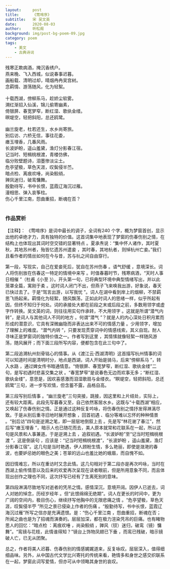 ```yaml
---
layout:     post
title:      《莺啼序》
subtitle:   宋 吴文英
date:       2020-08-03
author:     听松阁
background: img/post-bg-poem-09.jpg
category: poem
tags:
    - 美文
    - 古典诗词
---
```


残寒正欺病酒，掩沉香绣户。<br>
燕来晚、飞入西城，似说春事迟暮。<br>
画船载、清明过却，晴烟冉冉吴宫树。<br>
念羁情、游荡随风，化为轻絮。<br>
<br>
十载西湖，傍柳系马，趁娇尘软雾。<br>
溯红渐招入仙溪，锦儿偷寄幽素，<br>
倚银屏、春宽梦窄，断红湿、歌纨金缕。<br>
暝堤空，轻把斜阳，总还鸥鹭。<br>
<br>
幽兰旋老，杜若还生，水乡尚寄旅。<br>
别后访、六桥无信，事往花委，<br>
瘗玉埋香，几番风雨。<br>
长波妒盼，遥山羞黛，渔灯分影春江宿。<br>
记当时、短楫桃根渡，青楼仿佛，<br>
临分败壁题诗，泪墨惨淡尘土。<br>
危亭望极，草色天涯，叹鬓侵半苎。<br>
暗点检、离痕欢唾，尚染鲛绡，<br>
亸凤迷归，破鸾慵舞。<br>
殷勤待写，书中长恨，蓝霞辽海沉过雁。<br>
漫相思、弹入哀筝柱。<br>
伤心千里江南，怨曲重招，断魂在否？<br>
<br>
  
### 作品赏析
【注释】：
《莺啼序》是词中最长的调子，全词有240 个字，概为梦窗首创，显示出他的卓绝才力，具有独特的价值。这首词集中地表现了梦窗的伤春伤别之情，在结构上也体现出其词时空交错的显著特点 。夏承焘说：“集中怀人诸作，其时夏秋，其地苏州者，殆皆忆遗苏州遣妾 ，其时春，其地杭者，则悼杭州亡妾。”我们且看作者的情丝如何在今与昔，苏与杭之间自由穿行。

第一段，写现实，自己在爱妾死后，犹自在苏州伤春 。语气舒缓 ，意境深长。词人将伤别放在伤春这一特定的情境中来写 。时值春暮时节，残寒病酒，“天时人事日相催 ”（杜甫《小至 》）。开头第一句，已将典型环境中典型情绪写出，并以此笼罩全篇，寓刚于柔 。这时词人闭门不出，但燕子飞来唤我出游，好象说，春天已快过去了。于是“驾言出游，以写我忧 ”。词人在湖中看到岸上的烟柳，不禁羁思飞扬起来。羁情化为轻絮，随风飘荡，正如此时词人的思绪一样，似乎所起有因，但终不知归于何处。词的承接处大都在前段之末或后段之前，多数用领字或虚字作转换。吴文英的词，则往往用实句作承转，不大用领字 。这就是所谓“潜气内转”，是词人与其他词人不同的地方 。何谓“潜气 ”？就是人的内心深处日积月累而形成的潜意识，它具有深微幽隐而非表达出来不可的情感力量 。少用领字，增加了理解上的难度。“潜气内转 ”，只要发现贯穿词中的情感线索，其义自现。耐人寻味正是梦窗词的独特价值之一。作者写到这里 ，其情愫就像轻絮一样随风游荡，随风展开；而下面三段所写内容，便都包含在此三句中了。

第二段追溯杭州刻骨铭心的情事。从《渡江云·西湖清明》这首描写杭州情事的词可以知道时间是清明时分，地点是西湖，词人开始是骑马，后来“傍柳系马 ”，转入水路 ，通过婢女传书暗通情意。“倚银屏、春宽梦窄，断红湿、歌纨金缕”二句，是写初遇时悲喜交集之状 。“春宽梦窄”是说春色无边而欢事无多；“断红湿、歌纨金缕”，意思是，因欢喜感激而泪湿歌扇与金缕衣。“瞑堤空，轻把斜阳，总还鸥鹭”三句，进一步写欢情，但含蓄不露，品格自高。

第三段写别后情事 。“幽兰旋老”三句突接，跳接，因这里和上片结处，实际上，还有较大距离。此段先写暮春又至，自己依然客居水乡。这既与“十载西湖”相应，又唤起了伤春伤别之情。正是通过这种反复吟咏，将伤春伤别之情抒发得淋漓尽致。于是从别后重寻旧地时展开想象 ，回首初遇 、临分等难以忘怀的种种情景 。“别后访”四句是逆溯之笔，即一层层地倒叙上去 。先是写“林花谢了春江”，然后写“瘗玉埋香 ”，暗示人也已随花而去，美人原本就常和花联系在一起，所以这句是风景和人事兼道。于是逆溯上去 ，追叙初遇。“长波妒盼”至“记当时短楫桃根渡 ”，这是倒装句 ，应该是：“记当时短楫桃根渡”，“长波妒盼 ，遥山羞黛，渔灯分影春江宿”。这几句是当时艳遇，伊人顾盼生情，多么艳丽，即使是潋滟的春波，也要妒忌她的眼色之美；苍翠的远山也羞比她的蛾眉，而自愧不如。

因旧情难忘，所以在重访时又念此情。这几句相对于第二段亦是再次吟咏，当时在西湖上偷传情意以及后来的欢爱再次呈现在读者眼前，但是所用意象不同，而且体现出创作之理也不同，这次抒写已经有了生离死别的意味。

第四段淋漓尽致地写对逝者的凭吊之情。感情深沉，意境开阔。因伊人已逝去，词人对她的悼念，历经岁经年 。但“此恨绵绵无绝期”。词人在更长的时间中，更为广阔的空间内，极目伤心，继续抒写他胸中的无限悲痛之情 。“危亭望极，草色天涯，叹鬓侵半苧 ”所见之景已侵染上作者的伤痛 。“殷勤待写，书中长恨，蓝霞辽海沉过雁”所写之信亦是充满遗恨。是：“伤心千里江南 ，怨曲重招，断魂在否；所闻之曲也是为了招魂而演奏的。层层加深，都在极力渲染凭吊的巨痛。也有睹物思人的回忆：“暗点检 ：离痕欢唾 ，尚染鲛绡 ，亸风（钗）迷归，破鸾（镜）慵舞”。“鸾镜与花枝，此情谁得知？”镜台上饰物凤翅已下垂 ，而鸾已残破，暗示镜破人亡，已无从团聚。

总之，作者将美人迟暮、伤春伤别的情感娓娓道来，反复咏叹。层层深入，值得细细品味。另外，从中国古代文学比兴寄托的传统来看，艳情多和身世之感交织联系在一起，梦窗此词写爱情，但亦可从中领略其身世的哀叹。
